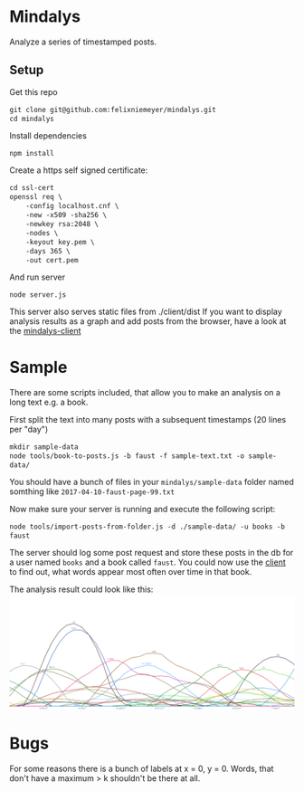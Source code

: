 # Mindalys
Analyze a series of timestamped posts. 

## Setup
Get this repo

```
git clone git@github.com:felixniemeyer/mindalys.git
cd mindalys
```

Install dependencies
```
npm install
```

Create a https self signed certificate: 
```
cd ssl-cert
openssl req \
	-config localhost.cnf \
	-new -x509 -sha256 \
	-newkey rsa:2048 \
	-nodes \
	-keyout key.pem \
	-days 365 \
	-out cert.pem
```

And run server
```
node server.js
```

This server also serves static files from ./client/dist
If you want to display analysis results as a graph and add posts from the browser, have a look at the [mindalys-client](https://github.com/felixniemeyer/mindalys-client)


# Sample

There are some scripts included, that allow you to make an analysis on a long text e.g. a book.

First split the text into many posts with a subsequent timestamps (20 lines per "day") 
```
mkdir sample-data
node tools/book-to-posts.js -b faust -f sample-text.txt -o sample-data/
```

You should have a bunch of files in your `mindalys/sample-data` folder named somthing like `2017-04-10-faust-page-99.txt`

Now make sure your server is running and execute the following script: 
```
node tools/import-posts-from-folder.js -d ./sample-data/ -u books -b faust
```

The server should log some post request and store these posts in the db for a user named `books` and a book called `faust`. 
You could now use the [client](https://github.com/felixniemeyer/mindalys-client) to find out, what words appear most often over time in that book. 

The analysis result could look like this:
![picture not in repo](https://raw.githubusercontent.com/felixniemeyer/mindalys/master/sample-output.png)

# Bugs

For some reasons there is a bunch of labels at x = 0, y = 0.
Words, that don't have a maximum > k shouldn't be there at all. 
